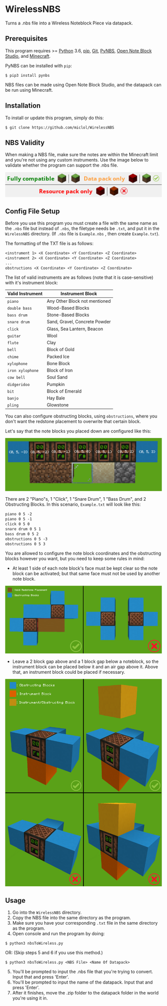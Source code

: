 # WirelessNBS
Turns a .nbs file into a Wireless Noteblock Piece via datapack.

## Prerequisites
This program requires >= [Python](https://www.python.org/downloads/) 3.6, [pip](https://pip.pypa.io/en/stable/installing/), [Git](https://git-scm.com/downloads), [PyNBS](https://github.com/vberlier/pynbs), [Open Note Block Studio](https://opennbs.org/), and [Minecraft](https://www.minecraft.net/).

PyNBS can be installed with `pip`:
 ```
 $ pip3 install pynbs
 ```
 
 NBS files can be made using Open Note Block Studio, and the datapack can be run using Minecraft.
 
## Installation
To install or update this program, simply do this:
 ```
 $ git clone https://github.com/miclol/WirelessNBS
 ```
 
## NBS Validity
When making a NBS file, make sure the notes are within the Minecraft limit and you're not using any custom instruments.
Use the image below to validate whether the program can support the .nbs file.

![NBS Validator](images/NBSValid.png) 

## Config File Setup
Before you use this program you must create a file with the same name as the `.nbs` file but instead of `.nbs`, the filetype needs be `.txt`, and put it in the `WirelessNBS` directory. (If `.nbs` file is `Example.nbs` , then create  `Example.txt`). 

 The formatting of the TXT file is as follows:
```
<instrument 1> <X Coordinate> <Y Coordinate> <Z Coordinate>
<instrument 2> <X Coordinate> <Y Coordinate> <Z Coordinate>
...
obstructions <X Coordinate> <Y Coordinate> <Z Coordinate>
```
 The list of valid instruments are as follows (note that it is case-sensitive) with it's instrument block:

|Valid Instrument|Instrument Block|
|--|--|
|`piano`|Any Other Block not mentioned|
|`double bass`|Wood-Based Blocks|
|`bass drum`|Stone-Based Blocks|
|`snare drum`|Sand, Gravel, Concrete Powder|
|`click`|Glass, Sea Lantern, Beacon|
|`guitar`|Wool|
|`flute`|Clay|
|`bell`|Block of Gold|
|`chime`|Packed Ice|
|`xylophone`|Bone Block|
|`iron xylophone`|Block of Iron|
|`cow bell`|Soul Sand|
|`didgeridoo`|Pumpkin|
|`bit`|Block of Emerald|
|`banjo`|Hay Bale|
|`pling`|Glowstone|

You can also configure obstructing blocks, using `obstructions`, where you don't want the redstone placement to overwrite that certain block.

Let's say that the note blocks you placed down are configured like this:

![Noteblock Placement](images/NoteblockPlacement.PNG)

There are 2 "Piano"s, 1 "Click", 1 "Snare Drum", 1 "Bass Drum", and 2 Obstructing Blocks.
In this scenario, `Example.txt` will look like this:
```
piano 0 5 -2
piano 0 5 -1
click 0 5 0
snare drum 0 5 1
bass drum 0 5 2
obstructions 0 5 -3
obstructions 0 5 3
```

You are allowed to configure the note block coordinates and the obstructing blocks however you want, but you need to keep some rules in mind:
- At least 1 side of each note block's face must be kept clear so the note block can be activated; but that same face must not be used by another note block.

![Config Rule 1](images/NoteblockConfig1.PNG)

- Leave a 2 block gap above and a 1 block gap below a noteblock, so the instrument block can be placed below it and an air gap above it. Above that, an instrument block could be placed if necessary.

![Config Rule 2](images/NoteblockConfig2.png)

## Usage
1. Go into the `WirelessNBS` directory.
2. Copy the NBS file into the same directory as the program.
3. Make sure you have your corresponding `.txt` file in the same directory as the program.
4. Open console and run the program by doing:
 ```
 $ python3 nbsToWireless.py
 ```
 OR: (Skip steps 5 and 6 if you use this method.)
 ```
 $ python3 nbsToWireless.py <NBS File> <Name Of Datapack>
 ```
5. You'll be prompted to input the .nbs file that you're trying to convert. Input that and press 'Enter'.
6. You'll be prompted to input the name of the datapack. Input that and press 'Enter'.
7. After it finishes, move the .zip folder to the datapack folder in the world you're using it in.
